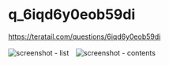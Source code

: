 # q_6iqd6y0eob59di

https://teratail.com/questions/6iqd6y0eob59di

![screenshot - list](https://user-images.githubusercontent.com/62501697/194819011-76790ded-2606-4105-a477-80b23cae9b42.png)　![screenshot - contents](https://user-images.githubusercontent.com/62501697/194819283-83028260-7c6a-4e98-9e52-1eae7c44ed82.png)
